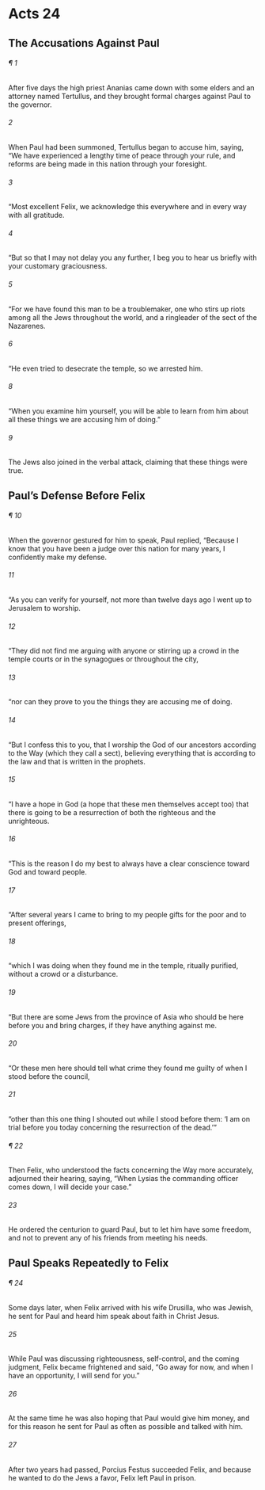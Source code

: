 # Acts 24
## The Accusations Against Paul
###### ¶ 1
After five days the high priest Ananias came down with some elders and an attorney named Tertullus, and they brought formal charges against Paul to the governor.
###### 2
When Paul had been summoned, Tertullus began to accuse him, saying, “We have experienced a lengthy time of peace through your rule, and reforms are being made in this nation through your foresight.
###### 3
“Most excellent Felix, we acknowledge this everywhere and in every way with all gratitude.
###### 4
“But so that I may not delay you any further, I beg you to hear us briefly with your customary graciousness.
###### 5
“For we have found this man to be a troublemaker, one who stirs up riots among all the Jews throughout the world, and a ringleader of the sect of the Nazarenes.
###### 6
“He even tried to desecrate the temple, so we arrested him.
###### 8
“When you examine him yourself, you will be able to learn from him about all these things we are accusing him of doing.”
###### 9
The Jews also joined in the verbal attack, claiming that these things were true.
## Paul’s Defense Before Felix
###### ¶ 10
When the governor gestured for him to speak, Paul replied, “Because I know that you have been a judge over this nation for many years, I confidently make my defense.
###### 11
“As you can verify for yourself, not more than twelve days ago I went up to Jerusalem to worship.
###### 12
“They did not find me arguing with anyone or stirring up a crowd in the temple courts or in the synagogues or throughout the city,
###### 13
“nor can they prove to you the things they are accusing me of doing.
###### 14
“But I confess this to you, that I worship the God of our ancestors according to the Way (which they call a sect), believing everything that is according to the law and that is written in the prophets.
###### 15
“I have a hope in God (a hope that these men themselves accept too) that there is going to be a resurrection of both the righteous and the unrighteous.
###### 16
“This is the reason I do my best to always have a clear conscience toward God and toward people.
###### 17
“After several years I came to bring to my people gifts for the poor and to present offerings,
###### 18
“which I was doing when they found me in the temple, ritually purified, without a crowd or a disturbance.
###### 19
“But there are some Jews from the province of Asia who should be here before you and bring charges, if they have anything against me.
###### 20
“Or these men here should tell what crime they found me guilty of when I stood before the council,
###### 21
“other than this one thing I shouted out while I stood before them: ‘I am on trial before you today concerning the resurrection of the dead.’”
###### ¶ 22
Then Felix, who understood the facts concerning the Way more accurately, adjourned their hearing, saying, “When Lysias the commanding officer comes down, I will decide your case.”
###### 23
He ordered the centurion to guard Paul, but to let him have some freedom, and not to prevent any of his friends from meeting his needs.
## Paul Speaks Repeatedly to Felix
###### ¶ 24
Some days later, when Felix arrived with his wife Drusilla, who was Jewish, he sent for Paul and heard him speak about faith in Christ Jesus.
###### 25
While Paul was discussing righteousness, self-control, and the coming judgment, Felix became frightened and said, “Go away for now, and when I have an opportunity, I will send for you.”
###### 26
At the same time he was also hoping that Paul would give him money, and for this reason he sent for Paul as often as possible and talked with him.
###### 27
After two years had passed, Porcius Festus succeeded Felix, and because he wanted to do the Jews a favor, Felix left Paul in prison.
